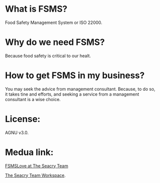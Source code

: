 # What is FSMS? 
Food Safety Management System or ISO 22000. 


# Why do we need FSMS? 
Because food safety is critical to our healt. 


# How to get FSMS in my business? 
You may seek the advice from management consultant. Because, to do so, it takes tine and efforts, and seeking a service from a management consultant is a wise choice.


# License:
AGNU v3.0.


# Medua link:
[FSMSLove at The Seacry Team](https://t.me/seacry-love)

[The Seacry Team Workspace](https://seacry.slack.com).
